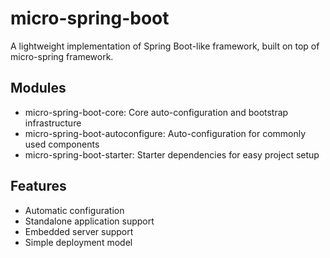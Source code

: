 # micro-spring-boot

A lightweight implementation of Spring Boot-like framework, built on top of micro-spring framework.

## Modules

- micro-spring-boot-core: Core auto-configuration and bootstrap infrastructure
- micro-spring-boot-autoconfigure: Auto-configuration for commonly used components
- micro-spring-boot-starter: Starter dependencies for easy project setup

## Features

- Automatic configuration
- Standalone application support
- Embedded server support
- Simple deployment model